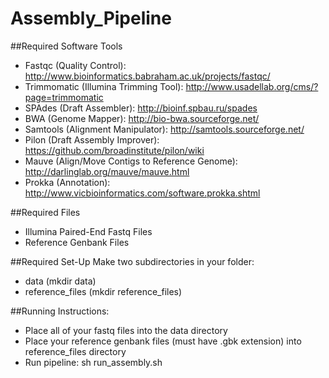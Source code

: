 # Assembly_Pipeline

##Required Software Tools
* Fastqc (Quality Control): http://www.bioinformatics.babraham.ac.uk/projects/fastqc/
* Trimmomatic (Illumina Trimming Tool): http://www.usadellab.org/cms/?page=trimmomatic
* SPAdes (Draft Assembler): http://bioinf.spbau.ru/spades
* BWA (Genome Mapper): http://bio-bwa.sourceforge.net/
* Samtools (Alignment Manipulator): http://samtools.sourceforge.net/
* Pilon (Draft Assembly Improver): https://github.com/broadinstitute/pilon/wiki
* Mauve (Align/Move Contigs to Reference Genome): http://darlinglab.org/mauve/mauve.html
* Prokka (Annotation): http://www.vicbioinformatics.com/software.prokka.shtml

##Required Files
* Illumina Paired-End Fastq Files
* Reference Genbank Files

##Required Set-Up
Make two subdirectories in your folder: 
* data (mkdir data)
* reference_files (mkdir reference_files)

##Running Instructions:
* Place all of your fastq files into the data directory
* Place your reference genbank files (must have .gbk extension) into reference_files directory
* Run pipeline: sh run_assembly.sh
